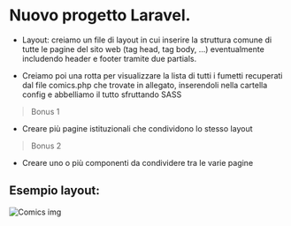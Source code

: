 # Nuovo progetto Laravel.

- Layout: creiamo un file di layout in cui inserire la struttura comune di tutte le pagine del sito web (tag head, tag body, ...) eventualmente includendo header e footer tramite due partials.

- Creiamo poi una rotta per visualizzare la lista di tutti i fumetti recuperati dal file comics.php che trovate in allegato, inserendoli nella cartella config e abbelliamo il tutto sfruttando SASS

> Bonus 1
- Creare più pagine istituzionali che condividono lo stesso layout
> Bonus 2
- Creare uno o più componenti da condividere tra le varie pagine

## Esempio layout:

<img src="public/img/screenshot.png" alt="Comics img">
